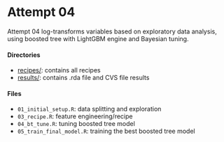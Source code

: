 # Attempt 04

Attempt 04 log-transforms variables based on exploratory data analysis, using boosted tree with LightGBM engine and Bayesian tuning.

#### Directories

-   [recipes/](./recipes/): contains all recipes
-   [results/](./results/): contains .rda file and CVS file results

#### Files

-   `01_initial_setup.R`: data splitting and exploration
-   `03_recipe.R`: feature engineering/recipe
-   `04_bt_tune.R`: tuning boosted tree model
-   `05_train_final_model.R`: training the best boosted tree model
